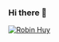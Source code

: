 ### Hi there 👋

[![Robin Huy](https://github-readme-stats.vercel.app/api?username=robinhuy&theme=merko&show_icons=true&hide=["contribs","prs"])](https://robinhuy.github.io)
